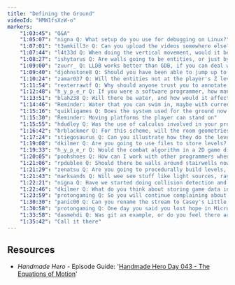 ```yaml
---
title: "Defining the Ground"
videoId: "HMW1fsXzW-o"
markers:
    "1:03:45": "Q&A"
    "1:05:07": "nigna Q: What setup do you use for debugging on Linux?"
    "1:07:01": "t3amkill3r Q: Can you upload the videos somewhere else? YouTube is blocked in China. I would like to watch from the beginning"
    "1:07:44": "l4t33d Q: When doing the vertical movement, would it be reasonable to take two measurements: one at current position, then one at \"final moved\" position, and average the movement?"
    "1:08:27": "ishytarus Q: Are walls going to be entities, or just byproducts of the subtracting of the room volume?"
    "1:09:00": "zuurr_ Q: LLDB works better than GDB, if you can deal with the command line interface"
    "1:09:40": "djohnstone8 Q: Should you have been able to jump up to a level above the player now that you have a .9 value for the Space Z volume?"
    "1:10:24": "zamar037 Q: Will the entities not at the player's Z level always be at the same alpha transparency or will they be slightly less visible to show that they are on a different Z level?"
    "1:11:54": "rexterrawtf Q: Why should anyone trust you to annotate a game when you have no published success preparing a full-fledged commercial game?"
    "1:12:48": "h_y_p_e_r Q: If you were a software programmer, how many apps could you have done in the same amount of time you have put into this?"
    "1:13:51": "blah238 Q: Will there be water, and how would it affect movement?"
    "1:14:46": "Reminder: Water that you can swim in, maybe with currents too?"
    "1:15:16": "quikligames Q: Does the system used for the ground now make it harder to have things like moving platforms the player can stand on?"
    "1:15:30": "Reminder: Moving platforms the player can stand on"
    "1:15:55": "hdudley Q: Was the use of calculus involved in your programming? [see Resources]"
    "1:16:42": "brblackmer Q: For this scheme, will the room geometries need to overlap in order to move between rooms, or can they just abut?"
    "1:17:24": "stiegosaurus Q: Can you illustrate how they do the level editors / world layouts in modern engines now?"
    "1:19:08": "dkilmer Q: Are you going to use files to store levels? If so, will they be custom format?"
    "1:19:33": "h_y_p_e_r Q: Would the combat algorithm in a 2D game differ from a 3D game?"
    "1:20:05": "poohshoes Q: How can I work with other programmers when our coding styles clash?"
    "1:21:06": "rpdublee Q: Should there be walls around stairwells now, or will we still just use the collision rules from before?"
    "1:21:29": "zenatsu Q: Are you going to procedurally build levels, or pre-defined levels?"
    "1:21:43": "marksands Q: Will wee see stuff like light sources, ray tracing, surface mapping, etc. at some point in this stream?"
    "1:22:21": "nigna Q: Have we started doing collision detection and handling? If no, how detailed will it have to be?"
    "1:22:46": "dkilmer Q: What do you think about storing game data in code?"
    "1:23:59": "protongaming Q: So you will continue complaining about Windows while making money programming with it and Visual Studio?"
    "1:30:30": "panic00 Q: Can you rename the stream to Casey's Little Kindergarten?"
    "1:30:58": "protongaming Q: One day you said you lost hope in Microsoft, and now you say you complain so they can fix it?"
    "1:33:58": "dasmehdi Q: Was git an example, or do you feel there are problems with it? Curious to hear"
    "1:35:42": "Call it there"
---
```


## Resources

* *Handmade Hero* - Episode Guide: '[Handmade Hero Day 043 - The Equations of Motion](https://forums.handmadehero.org/jace/videos/game-architecture/day043.html)'
